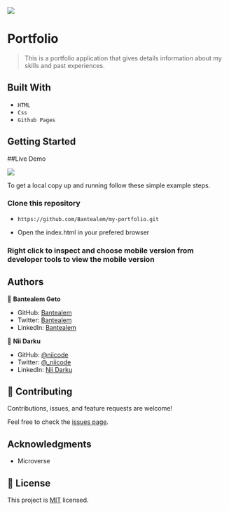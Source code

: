 ![](https://img.shields.io/badge/Portfolio-blue)

# Portfolio

> This is a portfolio application that gives details information about my skills and past experiences.


## Built With

- `HTML`
- `Css`
- `Github Pages` 


## Getting Started

##Live Demo

[![](https://img.shields.io/badge/Live-Demo-blue)](https://bantealem.github.io/my-portfolio/)


To get a local copy up and running follow these simple example steps.

### Clone this repository 
- `https://github.com/Bantealem/my-portfolio.git`

- Open the index.html in your prefered browser

### Right click to inspect and choose mobile version from developer tools to view the mobile version




## Authors

👤 **Bantealem Geto**

- GitHub: [Bantealem](https://github.com/Bantealem)
- Twitter: [Bantealem](https://twitter.com/BantealemG)
- LinkedIn: [Bantealem](https://www.linkedin.com/in/bantealem-geto-a301b9213/)

👤 **Nii Darku**

- GitHub: [@niicode](https://github.com/niicode)
- Twitter: [@_niicode](https://twitter.com/_niicode)
- LinkedIn: [Nii Darku](https://linkedin.com/in/nii-darku-dodoo-082018148/)

## 🤝 Contributing

Contributions, issues, and feature requests are welcome!

Feel free to check the [issues page](../../issues/).

## Acknowledgments

- Microverse 

## 📝 License

This project is [MIT](./MIT.md) licensed.
